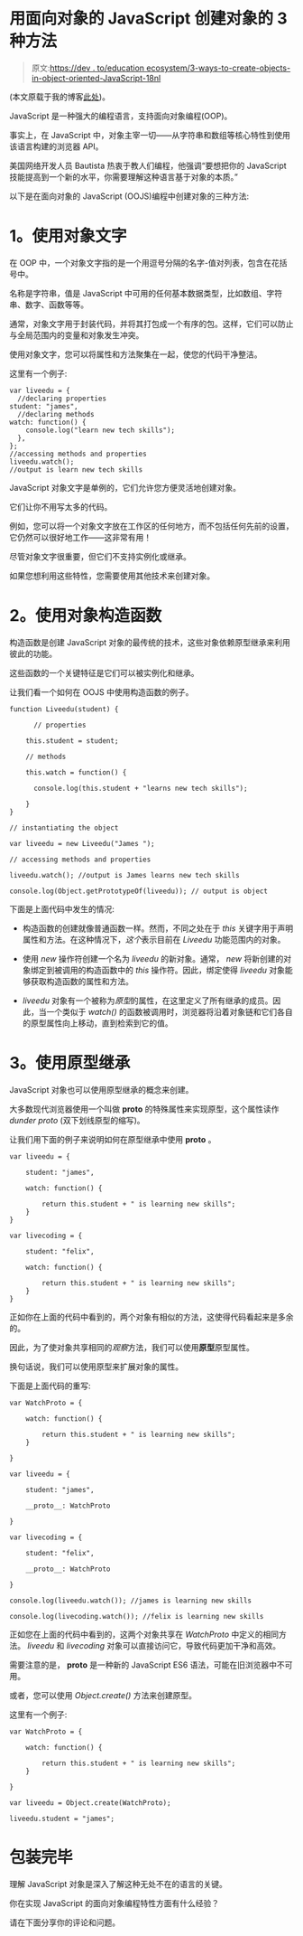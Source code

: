 # 用面向对象的 JavaScript 创建对象的 3 种方法

> 原文:[https://dev . to/education ecosystem/3-ways-to-create-objects-in-object-oriented-JavaScript-18nl](https://dev.to/educationecosystem/3-ways-to-create-objects-in-object-oriented-javascript-18nl)

(本文原载于我的博客[此处](https://blog.liveedu.tv/3-ways-to-create-objects-in-object-oriented-javascript/))。

JavaScript 是一种强大的编程语言，支持面向对象编程(OOP)。

事实上，在 JavaScript 中，对象主宰一切——从字符串和数组等核心特性到使用该语言构建的浏览器 API。

美国网络开发人员 Bautista 热衷于教人们编程，他强调“要想把你的 JavaScript 技能提高到一个新的水平，你需要理解这种语言基于对象的本质。”

以下是在面向对象的 JavaScript (OOJS)编程中创建对象的三种方法:

# [](#1-using-object-literals)1。使用对象文字

在 OOP 中，一个对象文字指的是一个用逗号分隔的名字-值对列表，包含在花括号中。

名称是字符串，值是 JavaScript 中可用的任何基本数据类型，比如数组、字符串、数字、函数等等。

通常，对象文字用于封装代码，并将其打包成一个有序的包。这样，它们可以防止与全局范围内的变量和对象发生冲突。

使用对象文字，您可以将属性和方法聚集在一起，使您的代码干净整洁。

这里有一个例子:

```
var liveedu = {
  //declaring properties
student: "james",
  //declaring methods
watch: function() {
    console.log("learn new tech skills");
  },
};
//accessing methods and properties
liveedu.watch();
//output is learn new tech skills 
```

JavaScript 对象文字是单例的，它们允许您方便灵活地创建对象。

它们让你不用写太多的代码。

例如，您可以将一个对象文字放在工作区的任何地方，而不包括任何先前的设置，它仍然可以很好地工作——这非常有用！

尽管对象文字很重要，但它们不支持实例化或继承。

如果您想利用这些特性，您需要使用其他技术来创建对象。

# [](#2-using-object-constructor-functions)2。使用对象构造函数

构造函数是创建 JavaScript 对象的最传统的技术，这些对象依赖原型继承来利用彼此的功能。

这些函数的一个关键特征是它们可以被实例化和继承。

让我们看一个如何在 OOJS 中使用构造函数的例子。

```
function Liveedu(student) {

      // properties

    this.student = student;

    // methods

    this.watch = function() {

      console.log(this.student + "learns new tech skills");

    }
}

// instantiating the object

var liveedu = new Liveedu("James ");

// accessing methods and properties

liveedu.watch(); //output is James learns new tech skills

console.log(Object.getPrototypeOf(liveedu)); // output is object 
```

下面是上面代码中发生的情况:

*   构造函数的创建就像普通函数一样。然而，不同之处在于 *this* 关键字用于声明属性和方法。在这种情况下，*这个*表示目前在 *Liveedu* 功能范围内的对象。

*   使用 *new* 操作符创建一个名为 *liveedu* 的新对象。通常， *new* 将新创建的对象绑定到被调用的构造函数中的 *this* 操作符。因此，绑定使得 *liveedu* 对象能够获取构造函数的属性和方法。

*   *liveedu* 对象有一个被称为*原型*的属性，在这里定义了所有继承的成员。因此，当一个类似于 *watch()* 的函数被调用时，浏览器将沿着对象链和它们各自的原型属性向上移动，直到检索到它的值。

# [](#3-using-prototyping-inheritance)3。使用原型继承

JavaScript 对象也可以使用原型继承的概念来创建。

大多数现代浏览器使用一个叫做 **proto** 的特殊属性来实现原型，这个属性读作 *dunder proto* (双下划线原型的缩写)。

让我们用下面的例子来说明如何在原型继承中使用 **proto** 。

```
var liveedu = { 

    student: "james",

    watch: function() {

        return this.student + " is learning new skills";
    }
}

var livecoding = { 

    student: "felix",

    watch: function() {

        return this.student + " is learning new skills";
    }
} 
```

正如你在上面的代码中看到的，两个对象有相似的方法，这使得代码看起来是多余的。

因此，为了使对象共享相同的*观察*方法，我们可以使用**原型**原型属性。

换句话说，我们可以使用原型来扩展对象的属性。

下面是上面代码的重写:

```
var WatchProto = {

    watch: function() {

        return this.student + " is learning new skills";
    }

}

var liveedu = { 

    student: "james",

    __proto__: WatchProto

}

var livecoding = { 

    student: "felix",

    __proto__: WatchProto

}

console.log(liveedu.watch()); //james is learning new skills

console.log(livecoding.watch()); //felix is learning new skills 
```

正如您在上面的代码中看到的，这两个对象共享在 *WatchProto* 中定义的相同方法。 *liveedu* 和 *livecoding* 对象可以直接访问它，导致代码更加干净和高效。

需要注意的是， **proto** 是一种新的 JavaScript ES6 语法，可能在旧浏览器中不可用。

或者，您可以使用 *Object.create()* 方法来创建原型。

这里有一个例子:

```
var WatchProto = {

    watch: function() {

        return this.student + " is learning new skills";
    }

}

var liveedu = Object.create(WatchProto);

liveedu.student = "james"; 
```

# [](#wrapping-up)包装完毕

理解 JavaScript 对象是深入了解这种无处不在的语言的关键。

你在实现 JavaScript 的面向对象编程特性方面有什么经验？

请在下面分享你的评论和问题。
